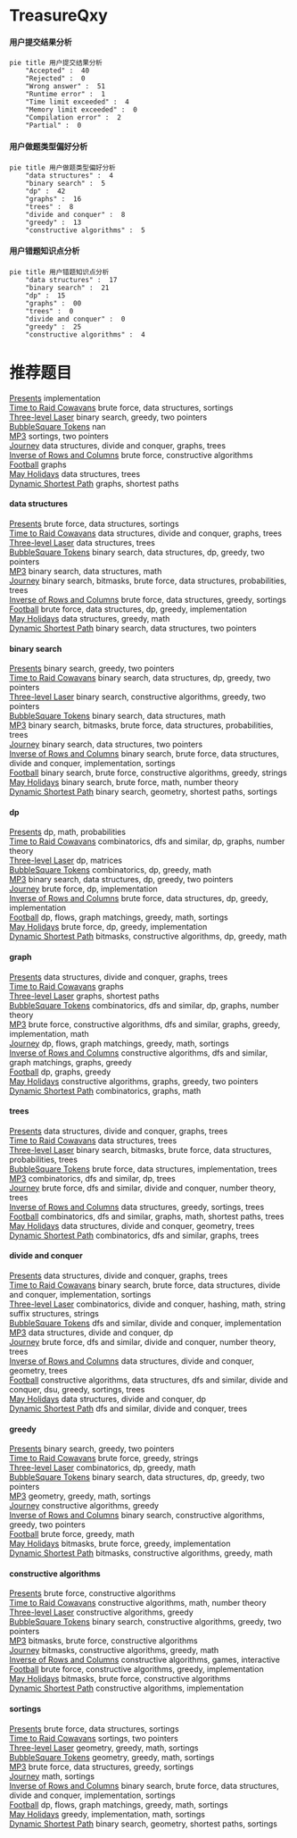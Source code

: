 # TreasureQxy
<!-- tabs:start -->
#### **用户提交结果分析**

```mermaid
pie title 用户提交结果分析
    "Accepted" :  40
    "Rejected" :  0
    "Wrong answer" :  51
    "Runtime error" :  1
    "Time limit exceeded" :  4
    "Memory limit exceeded" :  0
    "Compilation error" :  2
    "Partial" :  0
```
#### **用户做题类型偏好分析**

```mermaid
pie title 用户做题类型偏好分析
    "data structures" :  4
    "binary search" :  5
    "dp" :  42
    "graphs" :  16
    "trees" :  8
    "divide and conquer" :  8
    "greedy" :  13
    "constructive algorithms" :  5
```
#### **用户错题知识点分析**

```mermaid
pie title 用户错题知识点分析
    "data structures" :  17
    "binary search" :  21
    "dp" :  15
    "graphs" :  00
    "trees" :  0
    "divide and conquer" :  0
    "greedy" :  25
    "constructive algorithms" :  4
```
<!-- tabs:end -->
# 推荐题目
[Presents](http://codeforces.com/problemset/problem/54/A)		implementation		  
[Time to Raid Cowavans](http://codeforces.com/problemset/problem/103/D)		brute force,
                        data structures,
                        sortings		  
[Three-level Laser](https://codeforces.com/contest/956/problem/B)		binary search,
                        greedy,
                        two pointers		  
[BubbleSquare Tokens](http://codeforces.com/problemset/problem/1423/N)		nan		  
[MP3](http://codeforces.com/problemset/problem/1198/A)		sortings,
                        two pointers		  
[Journey](http://codeforces.com/problemset/problem/1336/F)		data structures,
                        divide and conquer,
                        graphs,
                        trees		  
[Inverse of Rows and Columns](http://codeforces.com/problemset/problem/1157/G)		brute force,
                        constructive algorithms		  
[Football](https://codeforces.com/contest/418/problem/A)		graphs		  
[May Holidays](https://codeforces.com/contest/966/problem/E)		data structures,
                        trees		  
[Dynamic Shortest Path](http://codeforces.com/problemset/problem/843/D)		graphs,
                        shortest paths		  
<!-- tabs:start -->
#### **data structures**
[Presents](http://codeforces.com/problemset/problem/103/D)		brute force,
                        data structures,
                        sortings		  
[Time to Raid Cowavans](http://codeforces.com/problemset/problem/1336/F)		data structures,
                        divide and conquer,
                        graphs,
                        trees		  
[Three-level Laser](https://codeforces.com/contest/966/problem/E)		data structures,
                        trees		  
[BubbleSquare Tokens](http://codeforces.com/problemset/problem/1492/C)		binary search,
                        data structures,
                        dp,
                        greedy,
                        two pointers		  
[MP3](http://codeforces.com/problemset/problem/1490/G)		binary search,
                        data structures,
                        math		  
[Journey](http://codeforces.com/problemset/problem/1479/D)		binary search,
                        bitmasks,
                        brute force,
                        data structures,
                        probabilities,
                        trees		  
[Inverse of Rows and Columns](http://codeforces.com/problemset/problem/1497/A)		brute force,
                        data structures,
                        greedy,
                        sortings		  
[Football](http://codeforces.com/problemset/problem/1491/C)		brute force,
                        data structures,
                        dp,
                        greedy,
                        implementation		  
[May Holidays](http://codeforces.com/problemset/problem/1492/B)		data structures,
                        greedy,
                        math		  
[Dynamic Shortest Path](http://codeforces.com/problemset/problem/1436/E)		binary search,
                        data structures,
                        two pointers		  
#### **binary search**
[Presents](https://codeforces.com/contest/956/problem/B)		binary search,
                        greedy,
                        two pointers		  
[Time to Raid Cowavans](http://codeforces.com/problemset/problem/1492/C)		binary search,
                        data structures,
                        dp,
                        greedy,
                        two pointers		  
[Three-level Laser](http://codeforces.com/problemset/problem/1463/D)		binary search,
                        constructive algorithms,
                        greedy,
                        two pointers		  
[BubbleSquare Tokens](http://codeforces.com/problemset/problem/1490/G)		binary search,
                        data structures,
                        math		  
[MP3](http://codeforces.com/problemset/problem/1479/D)		binary search,
                        bitmasks,
                        brute force,
                        data structures,
                        probabilities,
                        trees		  
[Journey](http://codeforces.com/problemset/problem/1436/E)		binary search,
                        data structures,
                        two pointers		  
[Inverse of Rows and Columns](http://codeforces.com/problemset/problem/1461/D)		binary search,
                        brute force,
                        data structures,
                        divide and conquer,
                        implementation,
                        sortings		  
[Football](http://codeforces.com/problemset/problem/1493/C)		binary search,
                        brute force,
                        constructive algorithms,
                        greedy,
                        strings		  
[May Holidays](http://codeforces.com/problemset/problem/1487/D)		binary search,
                        brute force,
                        math,
                        number theory		  
[Dynamic Shortest Path](http://codeforces.com/problemset/problem/1486/B)		binary search,
                        geometry,
                        shortest paths,
                        sortings		  
#### **dp**
[Presents](http://codeforces.com/problemset/problem/908/D)		dp,
                        math,
                        probabilities		  
[Time to Raid Cowavans](http://codeforces.com/problemset/problem/804/F)		combinatorics,
                        dfs and similar,
                        dp,
                        graphs,
                        number theory		  
[Three-level Laser](http://codeforces.com/problemset/problem/1513/C)		dp,
                        matrices		  
[BubbleSquare Tokens](http://codeforces.com/problemset/problem/1511/E)		combinatorics,
                        dp,
                        greedy,
                        math		  
[MP3](http://codeforces.com/problemset/problem/1492/C)		binary search,
                        data structures,
                        dp,
                        greedy,
                        two pointers		  
[Journey](https://codeforces.com/contest/1457/problem/C)		brute force,
                        dp,
                        implementation		  
[Inverse of Rows and Columns](http://codeforces.com/problemset/problem/1491/C)		brute force,
                        data structures,
                        dp,
                        greedy,
                        implementation		  
[Football](http://codeforces.com/problemset/problem/1437/C)		dp,
                        flows,
                        graph matchings,
                        greedy,
                        math,
                        sortings		  
[May Holidays](http://codeforces.com/problemset/problem/1499/B)		brute force,
                        dp,
                        greedy,
                        implementation		  
[Dynamic Shortest Path](http://codeforces.com/problemset/problem/1491/D)		bitmasks,
                        constructive algorithms,
                        dp,
                        greedy,
                        math		  
#### **graph**
[Presents](http://codeforces.com/problemset/problem/1336/F)		data structures,
                        divide and conquer,
                        graphs,
                        trees		  
[Time to Raid Cowavans](https://codeforces.com/contest/418/problem/A)		graphs		  
[Three-level Laser](http://codeforces.com/problemset/problem/843/D)		graphs,
                        shortest paths		  
[BubbleSquare Tokens](http://codeforces.com/problemset/problem/804/F)		combinatorics,
                        dfs and similar,
                        dp,
                        graphs,
                        number theory		  
[MP3](http://codeforces.com/problemset/problem/1487/C)		brute force,
                        constructive algorithms,
                        dfs and similar,
                        graphs,
                        greedy,
                        implementation,
                        math		  
[Journey](http://codeforces.com/problemset/problem/1437/C)		dp,
                        flows,
                        graph matchings,
                        greedy,
                        math,
                        sortings		  
[Inverse of Rows and Columns](http://codeforces.com/problemset/problem/1470/D)		constructive algorithms,
                        dfs and similar,
                        graph matchings,
                        graphs,
                        greedy		  
[Football](http://codeforces.com/problemset/problem/1476/C)		dp,
                        graphs,
                        greedy		  
[May Holidays](http://codeforces.com/problemset/problem/1304/D)		constructive algorithms,
                        graphs,
                        greedy,
                        two pointers		  
[Dynamic Shortest Path](http://codeforces.com/problemset/problem/1475/C)		combinatorics,
                        graphs,
                        math		  
#### **trees**
[Presents](http://codeforces.com/problemset/problem/1336/F)		data structures,
                        divide and conquer,
                        graphs,
                        trees		  
[Time to Raid Cowavans](https://codeforces.com/contest/966/problem/E)		data structures,
                        trees		  
[Three-level Laser](http://codeforces.com/problemset/problem/1479/D)		binary search,
                        bitmasks,
                        brute force,
                        data structures,
                        probabilities,
                        trees		  
[BubbleSquare Tokens](http://codeforces.com/problemset/problem/1511/C)		brute force,
                        data structures,
                        implementation,
                        trees		  
[MP3](http://codeforces.com/problemset/problem/1499/F)		combinatorics,
                        dfs and similar,
                        dp,
                        trees		  
[Journey](http://codeforces.com/problemset/problem/1491/E)		brute force,
                        dfs and similar,
                        divide and conquer,
                        number theory,
                        trees		  
[Inverse of Rows and Columns](http://codeforces.com/problemset/problem/1466/D)		data structures,
                        greedy,
                        sortings,
                        trees		  
[Football](http://codeforces.com/problemset/problem/1495/D)		combinatorics,
                        dfs and similar,
                        graphs,
                        math,
                        shortest paths,
                        trees		  
[May Holidays](http://codeforces.com/problemset/problem/1303/G)		data structures,
                        divide and conquer,
                        geometry,
                        trees		  
[Dynamic Shortest Path](http://codeforces.com/problemset/problem/1454/E)		combinatorics,
                        dfs and similar,
                        graphs,
                        trees		  
#### **divide and conquer**
[Presents](http://codeforces.com/problemset/problem/1336/F)		data structures,
                        divide and conquer,
                        graphs,
                        trees		  
[Time to Raid Cowavans](http://codeforces.com/problemset/problem/1461/D)		binary search,
                        brute force,
                        data structures,
                        divide and conquer,
                        implementation,
                        sortings		  
[Three-level Laser](http://codeforces.com/problemset/problem/1466/G)		combinatorics,
                        divide and conquer,
                        hashing,
                        math,
                        string suffix structures,
                        strings		  
[BubbleSquare Tokens](http://codeforces.com/problemset/problem/1490/D)		dfs and similar,
                        divide and conquer,
                        implementation		  
[MP3](https://codeforces.com/contest/1483/problem/C)		data structures,
                        divide and conquer,
                        dp		  
[Journey](http://codeforces.com/problemset/problem/1491/E)		brute force,
                        dfs and similar,
                        divide and conquer,
                        number theory,
                        trees		  
[Inverse of Rows and Columns](http://codeforces.com/problemset/problem/1303/G)		data structures,
                        divide and conquer,
                        geometry,
                        trees		  
[Football](http://codeforces.com/problemset/problem/1494/D)		constructive algorithms,
                        data structures,
                        dfs and similar,
                        divide and conquer,
                        dsu,
                        greedy,
                        sortings,
                        trees		  
[May Holidays](http://codeforces.com/problemset/problem/1482/E)		data structures,
                        divide and conquer,
                        dp		  
[Dynamic Shortest Path](http://codeforces.com/problemset/problem/566/C)		dfs and similar,
                        divide and conquer,
                        trees		  
#### **greedy**
[Presents](https://codeforces.com/contest/956/problem/B)		binary search,
                        greedy,
                        two pointers		  
[Time to Raid Cowavans](http://codeforces.com/problemset/problem/1167/A)		brute force,
                        greedy,
                        strings		  
[Three-level Laser](http://codeforces.com/problemset/problem/1511/E)		combinatorics,
                        dp,
                        greedy,
                        math		  
[BubbleSquare Tokens](http://codeforces.com/problemset/problem/1492/C)		binary search,
                        data structures,
                        dp,
                        greedy,
                        two pointers		  
[MP3](https://codeforces.com/contest/1496/problem/C)		geometry,
                        greedy,
                        math,
                        sortings		  
[Journey](http://codeforces.com/problemset/problem/1493/A)		constructive algorithms,
                        greedy		  
[Inverse of Rows and Columns](http://codeforces.com/problemset/problem/1463/D)		binary search,
                        constructive algorithms,
                        greedy,
                        two pointers		  
[Football](http://codeforces.com/problemset/problem/1462/C)		brute force,
                        greedy,
                        math		  
[May Holidays](http://codeforces.com/problemset/problem/1494/B)		bitmasks,
                        brute force,
                        greedy,
                        implementation		  
[Dynamic Shortest Path](http://codeforces.com/problemset/problem/1492/D)		bitmasks,
                        constructive algorithms,
                        greedy,
                        math		  
#### **constructive algorithms**
[Presents](http://codeforces.com/problemset/problem/1157/G)		brute force,
                        constructive algorithms		  
[Time to Raid Cowavans](http://codeforces.com/problemset/problem/1242/A)		constructive algorithms,
                        math,
                        number theory		  
[Three-level Laser](http://codeforces.com/problemset/problem/1493/A)		constructive algorithms,
                        greedy		  
[BubbleSquare Tokens](http://codeforces.com/problemset/problem/1463/D)		binary search,
                        constructive algorithms,
                        greedy,
                        two pointers		  
[MP3](https://codeforces.com/contest/1456/problem/B)		bitmasks,
                        brute force,
                        constructive algorithms		  
[Journey](http://codeforces.com/problemset/problem/1492/D)		bitmasks,
                        constructive algorithms,
                        greedy,
                        math		  
[Inverse of Rows and Columns](https://codeforces.com/contest/1504/problem/D)		constructive algorithms,
                        games,
                        interactive		  
[Football](https://codeforces.com/contest/1483/problem/A)		brute force,
                        constructive algorithms,
                        greedy,
                        implementation		  
[May Holidays](https://codeforces.com/contest/1457/problem/D)		bitmasks,
                        brute force,
                        constructive algorithms		  
[Dynamic Shortest Path](http://codeforces.com/problemset/problem/1513/A)		constructive algorithms,
                        implementation		  
#### **sortings**
[Presents](http://codeforces.com/problemset/problem/103/D)		brute force,
                        data structures,
                        sortings		  
[Time to Raid Cowavans](http://codeforces.com/problemset/problem/1198/A)		sortings,
                        two pointers		  
[Three-level Laser](https://codeforces.com/contest/1496/problem/C)		geometry,
                        greedy,
                        math,
                        sortings		  
[BubbleSquare Tokens](http://codeforces.com/problemset/problem/1495/A)		geometry,
                        greedy,
                        math,
                        sortings		  
[MP3](http://codeforces.com/problemset/problem/1497/A)		brute force,
                        data structures,
                        greedy,
                        sortings		  
[Journey](http://codeforces.com/problemset/problem/1427/A)		math,
                        sortings		  
[Inverse of Rows and Columns](http://codeforces.com/problemset/problem/1461/D)		binary search,
                        brute force,
                        data structures,
                        divide and conquer,
                        implementation,
                        sortings		  
[Football](http://codeforces.com/problemset/problem/1437/C)		dp,
                        flows,
                        graph matchings,
                        greedy,
                        math,
                        sortings		  
[May Holidays](http://codeforces.com/problemset/problem/1473/A)		greedy,
                        implementation,
                        math,
                        sortings		  
[Dynamic Shortest Path](http://codeforces.com/problemset/problem/1486/B)		binary search,
                        geometry,
                        shortest paths,
                        sortings		  
<!-- tabs:end -->
